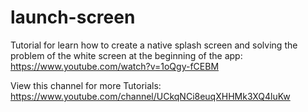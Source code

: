 # launch-screen
Tutorial for learn how to create a native splash screen and solving the problem of the white screen at the beginning of the app: https://www.youtube.com/watch?v=1oQgy-fCEBM

View this channel for more Tutorials: https://www.youtube.com/channel/UCkqNCi8euqXHHMk3XQ4luKw
